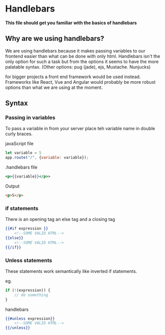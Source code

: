 # Handlebars

**This file should get you familiar with the basics of handlebars**

## Why are we using handlebars?

We are using handlebars because it makes passing variables to our frontend easier than what can be done with only html.
Handlebars isn't the only option for such a task but from the options it seems to have the more palatable syntax.
(Other options: pug (jade), ejs, Mustache. Nunjucks)

for bigger projects a front end framework would be used instead. Frameworks like React, Vue and Angular would probably
be more robust options than what we are using at the moment.

## Syntax

### Passing in variables

To pass a variable in from your server place teh variable name in double curly braces.

javaScript file

```js
let variable = 5
app.route("/", {variable: variable});
```

.handlebars file

```handlebars
<p>{{variable}}</p>>
```

Output

```html
<p>5</p>
```

### if statements

There is an opening tag an else tag and a closing tag

```handlebars
{{#if expression }}
    <!--SOME VALID HTML-->
{{else}}
    <!--SOME VALID HTML-->
{{/if}}
```

### Unless statements

These statements work semantically like inverted if statements.

eg.

```js
if (!(expression)) {
	// do something
}
```

handlebars

```handlebars
{{#unless expression}}
    <!--SOME VALID HTML-->
{{/unless}}
```
